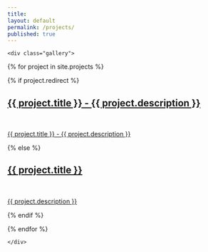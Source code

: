 ```yaml
---
title:
layout: default
permalink: /projects/
published: true
---
```


<div class="ProjectContainer">

	<div class="gallery">


  {% for project in site.projects %}

  {% if project.redirect %}
  <div class="projectTile" style="background-image:url({{ project.background }});background-size:cover;">
          <a href="{{ project.redirect }}" target="_blank" style="background-color: #60c17daa;">
          <span>
              <h2>{{ project.title }} - {{ project.description }}</h2>
              <br/>
              <p>{{ project.title }} - {{ project.description }}</p>
          </span>
          </a>
  </div>

  {% else %}

  <div class="projectTile" style="background-image:url({{ project.background }});background-size:cover;">
          <a href="{{ project.url | prepend: site.baseurl | prepend: site.url }}">
          <span>
              <h2>{{ project.title }}</h2>
              <br/>
              <p>{{ project.description }}</p>
          </span>
          </a>
  </div>

  {% endif %}

  {% endfor %}

	</div>

</div>
